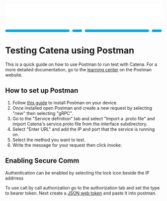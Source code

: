 ![Alt](images/Catena%20Logo_PMS2191%20&%20White.png)

# Testing Catena using Postman 
This is a quick guide on how to use Postman to run test with Catena. For a more detailed documentation, go to the [learning center](https://learning.postman.com/docs/introduction/overview/) on the Postman website.

## How to set up Postman
1. Follow [this guide](https://learning.postman.com/docs/getting-started/installation/installation-and-updates/) to install Postman on your device.
2. Once installed open Postman and create a new request by selecting "new" then selecting "gRPC". 
3. Go to the "Service definition" tab and select "Import a .proto file" and import Catena's service.proto file from the interface subdirectory. 
4. Select "Enter URL" and add the IP and port that the service is running on.
5. Select the method you want to test.
6. Write the message for your request then click invoke.

## Enabling Secure Comm
Authentication can be enabled by selecting the lock icon beside the IP addrress

To use call by call authorization go to the authorization tab and set the type to bearer token. Next create a [JSON web token](https://jwt.io/) and paste it into postman.